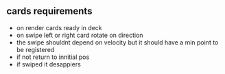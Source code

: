 ## cards requirements

- on render cards ready in deck
- on swipe left or right card rotate on direction
- the swipe shouldnt depend on velocity but it should have a min point to be registered
- if not return to innitial pos
- if swiped it desappiers


